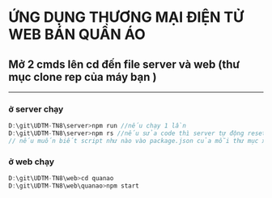# ỨNG DỤNG THƯƠNG MẠI ĐIỆN TỬ WEB BÁN QUẦN ÁO 
## Mở 2 cmds lên cd đến file server và web (thư mục clone rep của máy bạn )
---

### ở server chạy

```js
D:\git\UDTM-TN8\server>npm run //nếu chạy 1 lần 
D:\git\UDTM-TN8\server>npm rs //nếu sửa code thì server tự động reset 
// nếu muốn biết script như nào vào package.json của mỗi thư mục xem
```

### ở web chạy
```js
D:\git\UDTM-TN8\web>cd quanao
D:\git\UDTM-TN8\web\quanao>npm start

```



